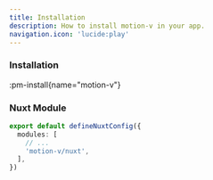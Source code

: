 ```yaml
---
title: Installation
description: How to install motion-v in your app.
navigation.icon: 'lucide:play'
---
```


### Installation

:pm-install{name="motion-v"}

### Nuxt Module

```ts
export default defineNuxtConfig({
  modules: [
    // ...
    'motion-v/nuxt',
  ],
})
```
